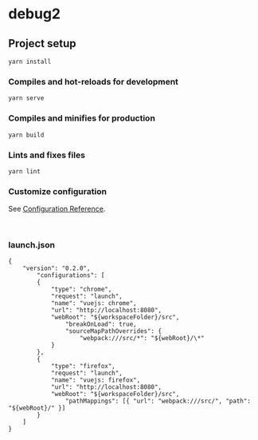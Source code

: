 # debug2

## Project setup
```
yarn install
```

### Compiles and hot-reloads for development
```
yarn serve
```

### Compiles and minifies for production
```
yarn build
```

### Lints and fixes files
```
yarn lint
```

### Customize configuration
See [Configuration Reference](https://cli.vuejs.org/config/).

<br>

### launch.json
```
{
    "version": "0.2.0",
        "configurations": [
        {
            "type": "chrome",
            "request": "launch",
            "name": "vuejs: chrome",
            "url": "http://localhost:8080",
            "webRoot": "${workspaceFolder}/src",
                "breakOnLoad": true,
                "sourceMapPathOverrides": {
                    "webpack:///src/*": "${webRoot}/\*"
            }
        },
        {
            "type": "firefox",
            "request": "launch",
            "name": "vuejs: firefox",
            "url": "http://localhost:8080",
            "webRoot": "${workspaceFolder}/src",
                "pathMappings": [{ "url": "webpack:///src/", "path": "${webRoot}/" }]
        }
    ]
}

```
